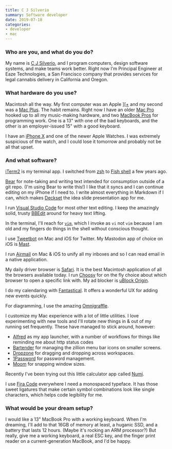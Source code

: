 ```yaml
---
title: C J Silverio
summary: Software developer 
date: 2019-07-18
categories:
- developer
- mac 
---
```


### Who are you, and what do you do?

My name is [C J Silverio](https://twitter.com/ceejbot "C J's Twitter account."), and I program computers, design software systems, and make teams work better. Right now I'm Principal Engineer at Eaze Technologies, a San Francisco company that provides services for legal cannabis delivery in California and Oregon.

### What hardware do you use?

Macintosh all the way. My first computer was an Apple [\]\[\+][ii-plus] and my second was a [Mac Plus][macintosh-plus]. The habit remains. Right now I have an older [Mac Pro][mac-pro] hooked up to all my music-making hardware, and two [MacBook Pros][macbook-pro] for programming work. One is a 13" with one of the bad keyboards, and the other is an employer-issued 15" with a good keyboard.

I have an [iPhone X][iphone-x] and one of the newer Apple Watches. I was extremely suspicious of the watch, and I could lose it tomorrow and probably not be all that upset.

### And what software?

[iTerm2][] is my terminal app. I switched from [zsh][] to [Fish shell][fish] a few years ago.

[Bear][] for note-taking and writing text intended for consumption outside of a git repo. (I'm using Bear to write this!) I like that it syncs and I can continue editing on my iPhone if I need to. I write almost everything in Markdown if I can, which makes [Deckset][] the idea slide presentation app for me.

I run [Visual Studio Code][visual-studio-code] for most other text editing. I keep the amazingly solid, trusty [BBEdit][] around for heavy text lifting.

In the terminal, I'll reach for [`vim`][vim], which I invoke as `vi` not `vim` because I am old and my fingers do things in the shell without conscious thought.

I use [Tweetbot][] on Mac and iOS for Twitter. My Mastodon app of choice on iOS is [Mast][mast-ios].

I run [Airmail][] on Mac & iOS to unify all my inboxes and so I can read email in a native application. 

My daily driver browser is [Safari][]. It is the best Macintosh application of all the browsers available today. I run [Choosy][] for on the fly choice about which browser to open a specific link with. My ad blocker is [uBlock Origin][ublock-origin].

I do my calendaring with [Fantastical][]. It offers a wonderful UX for adding new events quickly.

For diagramming, I use the amazing [Omnigraffle][].

I customize my Mac experience with a lot of little utilities. I love experimenting with new tools and I'll rotate new things in & out of my running set frequently. These have managed to stick around, however:

- [Alfred][] as my app launcher, with a number of workflows for things like reminding me about http status codes
- [Bartender][] for managing the zillion menu bar icons on smaller screens.
- [Dropzone][] for dragging and dropping across workspaces.
- [1Password][] for password management.
- [Moom][] for snapping window sizes.

Recently I've been trying out this little calculator app called [Numi][].

I use [Fira Code](https://github.com/tonsky/FiraCode "A font for software development.") everywhere I need a monospaced typeface. It has those sweet ligatures that make certain symbol combinations look like single characters, which helps code legibility for me.

### What would be your dream setup?

I would like a 13" MacBook Pro with a working keyboard. When I'm dreaming, I'll add to that 16GB of memory at least, a huganic SSD, and a battery that lasts 12 hours. (Maybe it's rocking an ARM processor?) But really, give me a working keyboard, a real ESC key, and the finger print reader on a current-generation MacBook, and I'd be happy.

[1password]: https://1password.com "Password management software for Mac OS X."
[airmail]: http://airmailapp.com/ "A mail client for the Mac."
[alfred]: https://www.alfredapp.com/ "A launcher app for the Mac."
[bartender]: https://www.macbartender.com/ "A Mac tool for organising menu bar apps."
[bbedit]: http://www.barebones.com/products/bbedit/ "A text editor for the Mac."
[bear]: http://www.bear-writer.com "A note taking application for macOS."
[choosy]: https://www.macworld.com/article/1137754/choosyprospect.html "Mac software for selectively picking a browser when clicking links."
[deckset]: https://www.decksetapp.com/ "A Mac tool for turning Markdown files into slides."
[dropzone]: https://aptonic.com/ "A Mac utility revolving around dropping files to perform actions."
[fantastical]: https://flexibits.com/fantastical "A calendaring app for the Mac."
[fish]: http://fishshell.com/ "A command-line shell."
[ii-plus]: https://en.wikipedia.org/wiki/Apple_II_Plus "A personal computer."
[iphone-x]: https://en.wikipedia.org/wiki/IPhone_X "A 5.8 inch smartphone."
[iterm2]: https://iterm2.com/ "An alternative terminal application for Mac OS X."
[mac-pro]: https://www.apple.com/mac-pro/ "The Intel-based Mac tower computer."
[macbook-pro]: https://www.apple.com/macbook-pro/ "A laptop."
[macintosh-plus]: https://en.wikipedia.org/wiki/Macintosh_Plus "The third Macintosh computer."
[mast-ios]: https://apps.apple.com/us/app/mast/id1437429129 "A Mastodon client."
[moom]: https://manytricks.com/moom/ "A Mac tool for taking control of window sizing/moving."
[numi]: https://numi.io/ "A calendar for macOS."
[omnigraffle]: https://www.omnigroup.com/omnigraffle/ "Diagramming software for the Mac."
[safari]: https://www.apple.com/safari/ "A fast web browser."
[tweetbot]: https://tapbots.com/tweetbot/mac/ "A Twitter client for the Mac."
[ublock-origin]: https://en.wikipedia.org/wiki/UBlock_Origin "A browser extension for blocking elements on the web."
[vim]: https://www.vim.org/ "A command-line text editor."
[visual-studio-code]: https://code.visualstudio.com/ "A development IDE."
[zsh]: http://www.zsh.org/ "An interactive shell and scripting language."
